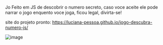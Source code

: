 Jo Feito em JS de descobrir o numero secreto, caso voce aceite ele pode narrar o jogo enquento voce joga, ficou legal, divirta-se!

site do projeto pronto: https://luciana-pessoa.github.io/jogo-descubra-numero-js/

![image](https://github.com/user-attachments/assets/c55e3b25-0b2f-4a1a-b621-e28e117f0d1e)
